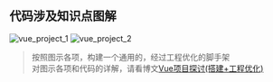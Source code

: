 ## 代码涉及知识点图解   
![vue_project_1](https://gitee.com/ttwb/MyPublic/raw/master/img/20200908232839.png)
![vue_project_2](https://gitee.com/ttwb/MyPublic/raw/master/img/20200908232526.png)

> 按照图示各项，构建一个通用的，经过工程优化的脚手架    
> 对图示各项和代码的详解，请看博文[Vue项目探讨(搭建+工程优化)](https://github.com/mominger/blog/issues/26)     

